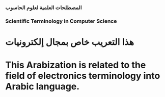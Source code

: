 ### المصطلحات العلمية لعلوم الحاسوب
### Scientific Terminology in Computer Science



# هذا التعريب خاص بمجال إلكترونيات
# This Arabization is related to the field of electronics terminology into Arabic language.
